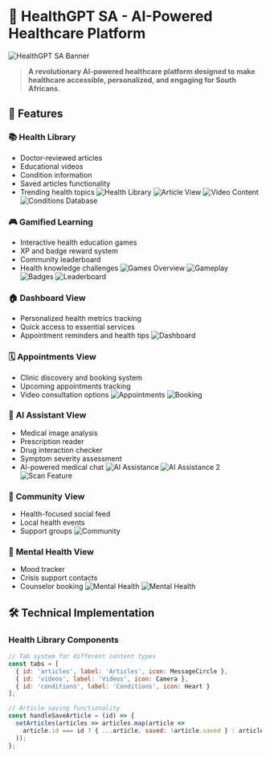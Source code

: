 # 🏥 HealthGPT SA - AI-Powered Healthcare Platform

![HealthGPT SA Banner](public/logo512.png)

> **A revolutionary AI-powered healthcare platform designed to make healthcare accessible, personalized, and engaging for South Africans.**

## 🌟 Features

### 📚 **Health Library**
- Doctor-reviewed articles
- Educational videos
- Condition information
- Saved articles functionality
- Trending health topics
![Health Library](public/health1.png)
![Article View](public/health3.png)
![Video Content](public/health4.png)
![Conditions Database](public/health2.png)

### 🎮 **Gamified Learning**
- Interactive health education games
- XP and badge reward system
- Community leaderboard
- Health knowledge challenges
![Games Overview](public/rewards1.png)
![Gameplay](public/rewards2.png)
![Badges](public/rewards3.png)
![Leaderboard](public/rewards4.png)

### 🏠 **Dashboard View**
- Personalized health metrics tracking
- Quick access to essential services
- Appointment reminders and health tips
![Dashboard](public/dashboard.png)

### 🗓️ **Appointments View**
- Clinic discovery and booking system
- Upcoming appointments tracking
- Video consultation options
![Appointments](public/appointment.png)
![Booking](public/booking.png)

### 🤖 **AI Assistant View**
- Medical image analysis
- Prescription reader
- Drug interaction checker
- Symptom severity assessment
- AI-powered medical chat
![AI Assistance](public/assistance.png)
![AI Assistance 2](public/assistance2.png)
![Scan Feature](public/scan.png)

### 👥 **Community View**
- Health-focused social feed
- Local health events
- Support groups
![Community](public/community.png)

### 🧠 **Mental Health View**
- Mood tracker
- Crisis support contacts
- Counselor booking
![Mental Health](public/mental1.png)
![Mental Health](public/mental2.png)

## 🛠️ Technical Implementation

### Health Library Components
```jsx
// Tab system for different content types
const tabs = [
  { id: 'articles', label: 'Articles', icon: MessageCircle },
  { id: 'videos', label: 'Videos', icon: Camera },
  { id: 'conditions', label: 'Conditions', icon: Heart }
];

// Article saving functionality
const handleSaveArticle = (id) => {
  setArticles(articles => articles.map(article =>
    article.id === id ? { ...article, saved: !article.saved } : article
  ));
};
